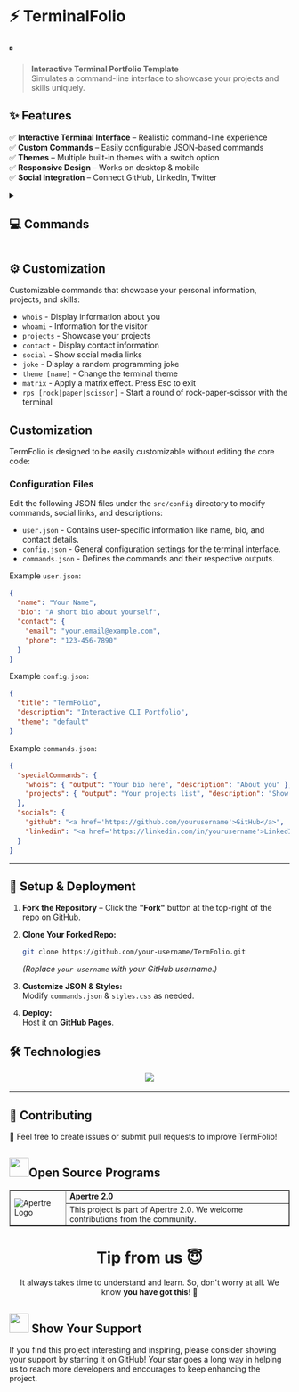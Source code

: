 # ⚡ TerminalFolio 
<p>
<div style="width: 25px; height: 25px; overflow: hidden; border-radius: 10px;">
    <img src="terminal_folio.png" style="width: 25%; height: 25%; object-fit: cover;">
</div>
</p>

> **Interactive Terminal Portfolio Template**  
> Simulates a command-line interface to showcase your projects and skills uniquely.

## ✨ Features  
✅ **Interactive Terminal Interface** – Realistic command-line experience  
✅ **Custom Commands** – Easily configurable JSON-based commands  
✅ **Themes** – Multiple built-in themes with a switch option  
✅ **Responsive Design** – Works on desktop & mobile  
✅ **Social Integration** – Connect GitHub, LinkedIn, Twitter  

<details>
  <summary><h2>💻 Commands</h2></summary>

### 🛠 General Commands
- `help` – Show available commands  
- `clear` – Clear the terminal  
- `echo [text]` – Display text  
- `ls` – List files  
- `cat [file]` – Show file contents  
- `man [command]` – Show manual  
- `banner` – Display welcome message  

### 🚀 Special Commands
- `whois` – About you  
- `projects` – Show your projects  
- `contact` – Your contact info  
- `social` – Social links  
- `theme [name]` – Change theme  

</details>

## ⚙️ Customization  

Customizable commands that showcase your personal information, projects, and skills:

- `whois` - Display information about you
- `whoami` - Information for the visitor
- `projects` - Showcase your projects
- `contact` - Display contact information
- `social` - Show social media links
- `joke` - Display a random programming joke
- `theme [name]` - Change the terminal theme
- `matrix` - Apply a matrix effect. Press Esc to exit
- `rps [rock|paper|scissor]` - Start a round of rock-paper-scissor with the terminal

## Customization

TermFolio is designed to be easily customizable without editing the core code:

### Configuration Files

Edit the following JSON files under the `src/config` directory to modify commands, social links, and descriptions:

- `user.json` - Contains user-specific information like name, bio, and contact details.
- `config.json` - General configuration settings for the terminal interface.
- `commands.json` - Defines the commands and their respective outputs.

Example `user.json`:

```json
{
  "name": "Your Name",
  "bio": "A short bio about yourself",
  "contact": {
    "email": "your.email@example.com",
    "phone": "123-456-7890"
  }
}
```

Example `config.json`:

```json
{
  "title": "TermFolio",
  "description": "Interactive CLI Portfolio",
  "theme": "default"
}
```

Example `commands.json`:

```json
{
  "specialCommands": {
    "whois": { "output": "Your bio here", "description": "About you" },
    "projects": { "output": "Your projects list", "description": "Show projects" }
  },
  "socials": {
    "github": "<a href='https://github.com/yourusername'>GitHub</a>",
    "linkedin": "<a href='https://linkedin.com/in/yourusername'>LinkedIn</a>"
  }
}
```

---

## 📂 Setup & Deployment  

1. **Fork the Repository** – Click the **"Fork"** button at the top-right of the repo on GitHub.  

2. **Clone Your Forked Repo:**  
   ```sh
   git clone https://github.com/your-username/TermFolio.git
   ```
   *(Replace `your-username` with your GitHub username.)*  

3. **Customize JSON & Styles:**  
   Modify `commands.json` & `styles.css` as needed.  

4. **Deploy:**  
   Host it on **GitHub Pages**.


## 🛠 Technologies  

<p align="center">
  <a href="https://skillicons.dev">
    <img src="https://skillicons.dev/icons?i=html,css,js" />
  </a>
</p>

---

## 🤝 Contributing  
🚀 Feel free to create issues or submit pull requests to improve TermFolio!  

<div>
   <h2><img src="https://fonts.gstatic.com/s/e/notoemoji/latest/1f4aa/512.webp" width="35" height="35" >Open Source Programs</h2>
</div>
<table border="1" cellpadding="10">
    <tr>
        <td rowspan="2">
            <img src="https://s2apertre.resourcio.in/Logo_primary.svg" alt="Apertre Logo" width="400" height="85">
        </td>
        <td>
            <strong>Apertre 2.0</strong>
        </td>
    </tr>
    <tr>
        <td>
            This project is part of Apertre 2.0. We welcome contributions from the community.
        </td>
    </tr>
</table>


<div align="center">
  <h1>Tip from us 😇</h1>
  <p>It always takes time to understand and learn. So, don't worry at all. We know <b>you have got this</b>! 💪</p>
</div>

<div>
  <h2><img src="https://fonts.gstatic.com/s/e/notoemoji/latest/2764_fe0f/512.webp" width="35" height="35"> Show Your Support</h2>
</div>

If you find this project interesting and inspiring, please consider showing your support by starring it on GitHub! Your star goes a long way in helping us to reach more developers and encourages to keep enhancing the project.
